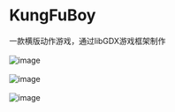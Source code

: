 # KungFuBoy
一款横版动作游戏，通过libGDX游戏框架制作
</br></br>
![image](http://7xt4yx.com1.z0.glb.clouddn.com/kungfuboy_1.png)
</br></br>
![image](http://7xt4yx.com1.z0.glb.clouddn.com/kungfuboy_2.png)
</br></br>
![image](http://7xt4yx.com1.z0.glb.clouddn.com/kungfuboy_3.png)
